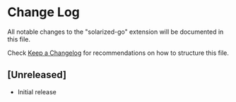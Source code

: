 # Change Log

All notable changes to the "solarized-go" extension will be documented in this file.

Check [Keep a Changelog](http://keepachangelog.com/) for recommendations on how to structure this file.

## [Unreleased]

- Initial release
